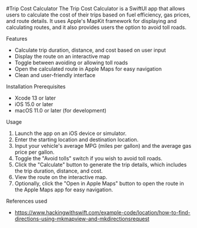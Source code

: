 #Trip Cost Calculator
The Trip Cost Calculator is a SwiftUI app that allows users to calculate the cost of their trips based on fuel efficiency, gas prices, and route details. It uses Apple's MapKit framework for displaying and calculating routes, and it also provides users the option to avoid toll roads.

Features
* Calculate trip duration, distance, and cost based on user input
* Display the route on an interactive map
* Toggle between avoiding or allowing toll roads
* Open the calculated route in Apple Maps for easy navigation
* Clean and user-friendly interface

Installation Prerequisites
* Xcode 13 or later
* iOS 15.0 or later
* macOS 11.0 or later (for development)

Usage
1. Launch the app on an iOS device or simulator.
2. Enter the starting location and destination location.
3. Input your vehicle's average MPG (miles per gallon) and the average gas price per gallon.
4. Toggle the "Avoid tolls" switch if you wish to avoid toll roads.
5. Click the "Calculate" button to generate the trip details, which includes the trip duration, distance, and cost.
6. View the route on the interactive map.
7. Optionally, click the "Open in Apple Maps" button to open the route in the Apple Maps app for easy navigation.

References used
* https://www.hackingwithswift.com/example-code/location/how-to-find-directions-using-mkmapview-and-mkdirectionsrequest


